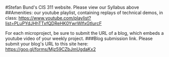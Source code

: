 
#Stefan Bund's CIS 311 website. Please view our Syllabus above
##Amenities: 
our youtube playlist, containing replays of technical demos, in class: https://www.youtube.com/playlist?list=PLuPYdJHhTTxfQDReHK0YwrWlfxGtIurcF

For each microproject, be sure to submit the URL of a blog, which embeds a youtube video of your weekly project. 
###Blog submission link. 
Please submit your blog's URL to this site here: https://goo.gl/forms/Mjz59CZbJmUgdaKx2
